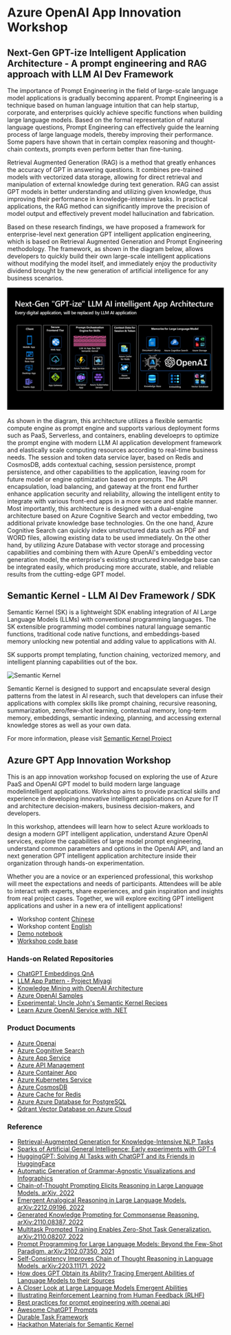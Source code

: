 # Azure OpenAI App Innovation Workshop 

## Next-Gen GPT-ize Intelligent Application Architecture - A prompt engineering and RAG approach with LLM AI Dev Framework
The importance of Prompt Engineering in the field of large-scale language model applications is gradually becoming apparent. Prompt Engineering is a technique based on human language intuition that can help startup, corporate, and enterprises quickly achieve specific functions when building large language models. Based on the formal representation of natural language questions, Prompt Engineering can effectively guide the learning process of large language models, thereby improving their performance. Some papers have shown that in certain complex reasoning and thought-chain contexts, prompts even perform better than fine-tuning.

Retrieval Augmented Generation (RAG) is a method that greatly enhances the accuracy of GPT in answering questions. It combines pre-trained models with vectorized data storage, allowing for direct retrieval and manipulation of external knowledge during text generation. RAG can assist GPT models in better understanding and utilizing given knowledge, thus improving their performance in knowledge-intensive tasks. In practical applications, the RAG method can significantly improve the precision of model output and effectively prevent model hallucination and fabrication.

Based on these research findings, we have proposed a framework for enterprise-level next generation GPT intelligent application engineering, which is based on Retrieval Augmented Generation and Prompt Engineering methodology. The framework, as shown in the diagram below, allows developers to quickly build their own large-scale intelligent applications without modifying the model itself, and immediately enjoy the productivity dividend brought by the new generation of artificial intelligence for any business scenarios.

 ![architecture](./media/Enterprise-GPT-Intelligent-App-Workshop.jpg)

As shown in the diagram, this architecture utilizes a flexible semantic compute engine as prompt engine and supports various deployment forms such as PaaS, Serverless, and containers, enabling develoeprs to optimize the prompt engine with modern LLM AI application development framework and elastically scale computing resources according to real-time business needs. The session and token data service layer, based on Redis and CosmosDB, adds contextual caching, session persistence, prompt persistence, and other capabilities to the application, leaving room for future model or engine optimization based on prompts. The API encapsulation, load balancing, and gateway at the front end further enhance application security and reliability, allowing the intelligent entity to integrate with various front-end apps in a more secure and stable manner. Most importantly, this architecture is designed with a dual-engine architecture based on Azure Cognitive Search and vector embedding, two additional private knowledge base technologies. On the one hand, Azure Cognitive Search can quickly index unstructured data such as PDF and WORD files, allowing existing data to be used immediately. On the other hand, by utilizing Azure Database with vector storage and processing capabilities and combining them with Azure OpenAI's embedding vector generation model, the enterprise's existing structured knowledge base can be integrated easily, which producing more accurate, stable, and reliable results from the cutting-edge GPT model.

## Semantic Kernel - LLM AI Dev Framework / SDK

Semantic Kernel (SK) is a lightweight SDK enabling integration of AI Large Language Models (LLMs) with conventional programming languages. The SK extensible programming model combines natural language semantic functions, traditional code native functions, and embeddings-based memory unlocking new potential and adding value to applications with AI.

SK supports prompt templating, function chaining, vectorized memory, and intelligent planning capabilities out of the box.

 ![Semantic Kernel](./media/ks.png)

Semantic Kernel is designed to support and encapsulate several design patterns from the latest in AI research, such that developers can infuse their applications with complex skills like prompt chaining, recursive reasoning, summarization, zero/few-shot learning, contextual memory, long-term memory, embeddings, semantic indexing, planning, and accessing external knowledge stores as well as your own data.

For more information, please visit [Semantic Kernel Project](https://github.com/microsoft/semantic-kernel)

## Azure GPT App Innovation Workshop 

This is an app innovation workshop focused on exploring the use of Azure PaaS and OpenAI GPT model to build modern large language modelintelligent applications. Workshop aims to provide practical skills and experience in developing innovative intelligent applications on Azure for IT and architecture decision-makers, business decision-makers, and developers.

In this workshop, attendees will learn how to select Azure workloads to design a modern GPT intelligent application, understand Azure OpenAI services, explore the capabilities of large model prompt engineering, understand common parameters and options in the OpenAI API, and land an next generation GPT intelligent application architecture inside their organization through hands-on experimentation.

Whether you are a novice or an experienced professional, this workshop will meet the expectations and needs of participants. Attendees will be able to interact with experts, share experiences, and gain inspiration and insights from real project cases. Together, we will explore exciting GPT intelligent applications and usher in a new era of intelligent applications!

- Workshop content [Chinese](./Workshop%20Content%20CHS/)
- Workshop content [English](./Workshop%20Content%20EN/)
- [Demo notebook](./Demo%20Notebook/)
- [Workshop code base](https://github.com/Azure/intelligent-app-workshop)

### Hands-on Related Repositories
- [ChatGPT Embeddings QnA](https://github.com/ruoccofabrizio/azure-open-ai-embeddings-qna)
- [LLM App Pattern - Project Miyagi](https://github.com/Azure-Samples/miyagi)
- [Knowledge Mining with OpenAI Architecture](https://github.com/MSUSAzureAccelerators/Knowledge-Mining-with-OpenAI)
- [Azure OpenAI Samples](https://github.com/Azure/azure-openai-samples)
- [Experimental: Uncle John's Semantic Kernel Recipes](https://github.com/johnmaeda/SK-Recipes)
- [Learn Azure OpenAI Service with .NET](https://github.com/kinfey/dotNETOAIBooks)

### Product Documents
- [Azure Openai](https://learn.microsoft.com/zh-cn/azure/cognitive-services/openai/)
- [Azure Cognitive Search](https://learn.microsoft.com/zh-cn/azure/search/)
- [Azure App Service](https://learn.microsoft.com/zh-cn/azure/app-service/)
- [Azure API Management](https://learn.microsoft.com/zh-cn/azure/api-management/)
- [Azure Container App](https://learn.microsoft.com/zh-cn/azure/container-apps/)
- [Azure Kubernetes Service](https://learn.microsoft.com/zh-cn/azure/aks/)
- [Azure CosmosDB](https://learn.microsoft.com/zh-cn/azure/cosmos-db/)
- [Azure Cache for Redis](https://learn.microsoft.com/zh-cn/azure/azure-cache-for-redis/)
- [Azure Azure Database for PostgreSQL](https://learn.microsoft.com/zh-cn/azure/postgresql/)
- [Qdrant Vector Database on Azure Cloud](https://github.com/Azure-Samples/qdrant-azure)

### Reference
- [Retrieval-Augmented Generation for Knowledge-Intensive NLP Tasks](https://arxiv.org/abs/2005.11401)
- [Sparks of Artificial General Intelligence: Early experiments with GPT-4](https://arxiv.org/abs/2303.12712)
- [HuggingGPT: Solving AI Tasks with ChatGPT and its Friends in HuggingFace](https://arxiv.org/abs/2303.17580)
- [Automatic Generation of Grammar-Agnostic Visualizations and Infographics](https://microsoft.github.io/lida/)
- [Chain-of-Thought Prompting Elicits Reasoning in Large Language Models. arXiv, 2022](https://arxiv.org/abs/2201.11903)
- [Emergent Analogical Reasoning in Large Language Models. arXiv:2212.09196, 2022](https://arxiv.org/abs/2212.09196)
- [Generated Knowledge Prompting for Commonsense Reasoning. arXiv:2110.08387, 2022](https://arxiv.org/abs/2110.08387)
- [Multitask Prompted Training Enables Zero-Shot Task Generalization. arXiv:2110.08207, 2022](https://arxiv.org/abs/2110.08207)
- [Prompt Programming for Large Language Models: Beyond the Few-Shot Paradigm. arXiv:2102.07350, 2021](https://arxiv.org/abs/2102.07350)
- [Self-Consistency Improves Chain of Thought Reasoning in Language Models. arXiv:2203.11171, 2022](https://arxiv.org/abs/2203.11171)
- [How does GPT Obtain its Ability? Tracing Emergent Abilities of Language Models to their Sources](https://yaofu.notion.site/How-does-GPT-Obtain-its-Ability-Tracing-Emergent-Abilities-of-Language-Models-to-their-Sources-b9a57ac0fcf74f30a1ab9e3e36fa1dc1#a83aa8c34a254289ace924fa83e0b9c9)
- [A Closer Look at Large Language Models Emergent Abilities](https://yaofu.notion.site/A-Closer-Look-at-Large-Language-Models-Emergent-Abilities-493876b55df5479d80686f68a1abd72f)
- [Illustrating Reinforcement Learning from Human Feedback (RLHF)](https://huggingface.co/blog/rlhf)
- [Best practices for prompt engineering with openai api](https://help.openai.com/en/articles/6654000-best-practices-for-prompt-engineering-with-openai-api)
- [Awesome ChatGPT Prompts](https://github.com/f/awesome-chatgpt-prompts/)
- [Durable Task Framework](https://github.com/microsoft/durabletask-go/tree/dapr)
- [Hackathon Materials for Semantic Kernel](https://learn.microsoft.com/en-us/semantic-kernel/support/hackathon)